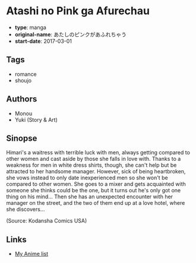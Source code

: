 # Atashi no Pink ga Afurechau

-   **type**: manga
-   **original-name**: あたしのピンクがあふれちゃう
-   **start-date**: 2017-03-01

## Tags

-   romance
-   shoujo

## Authors

-   Monou
-   Yuki (Story & Art)

## Sinopse

Himari's a waitress with terrible luck with men, always getting compared to other women and cast aside by those she falls in love with. Thanks to a weakness for men in white dress shirts, though, she can't help but be attracted to her handsome manager. However, sick of being heartbroken, she vows instead to only date inexperienced men so she won't be compared to other women. She goes to a mixer and gets acquainted with someone she thinks could be the one, but it turns out he's only got one thing on his mind... Then she has an unexpected encounter with her manager on the street, and the two of them end up at a love hotel, where she discovers...

(Source: Kodansha Comics USA)

## Links

-   [My Anime list](https://myanimelist.net/manga/119287/Atashi_no_Pink_ga_Afurechau)
